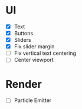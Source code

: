 # UI
- [X] Text
- [X] Buttons
- [X] Sliders
-  [X] Fix slider margin
-  [ ] Fix vertical text centering
- [ ] Center viewport

# Render
- [ ] Particle Emitter